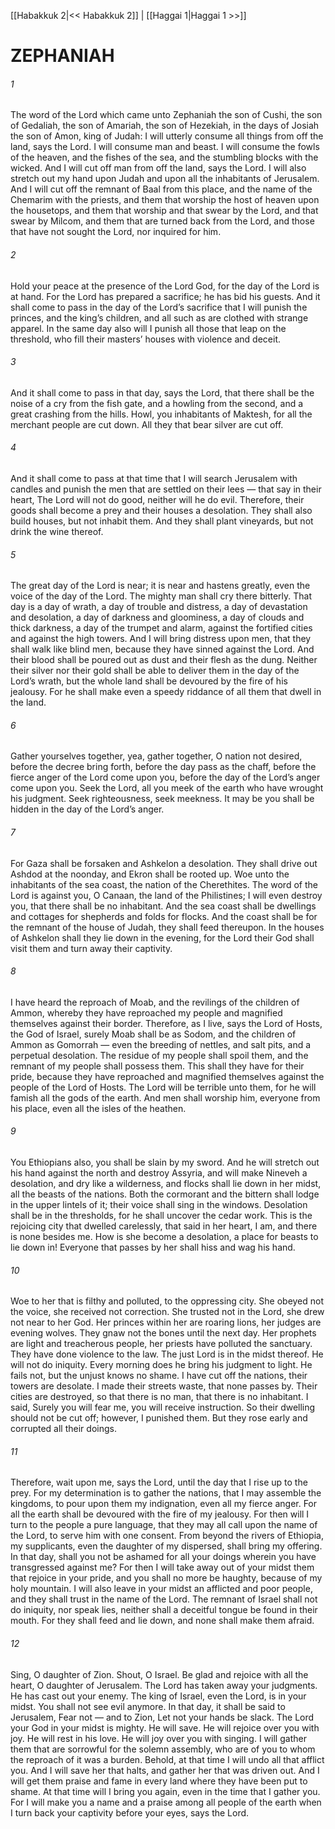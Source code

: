 [[Habakkuk 2|<< Habakkuk 2]]  |  [[Haggai 1|Haggai 1 >>]]

# ZEPHANIAH
###### 1
The word of the Lord which came unto Zephaniah the son of Cushi, the son of Gedaliah, the son of Amariah, the son of Hezekiah, in the days of Josiah the son of Amon, king of Judah: I will utterly consume all things from off the land, says the Lord. I will consume man and beast. I will consume the fowls of the heaven, and the fishes of the sea, and the stumbling blocks with the wicked. And I will cut off man from off the land, says the Lord. I will also stretch out my hand upon Judah and upon all the inhabitants of Jerusalem. And I will cut off the remnant of Baal from this place, and the name of the Chemarim with the priests, and them that worship the host of heaven upon the housetops, and them that worship and that swear by the Lord, and that swear by Milcom, and them that are turned back from the Lord, and those that have not sought the Lord, nor inquired for him.

###### 2
Hold your peace at the presence of the Lord God, for the day of the Lord is at hand. For the Lord has prepared a sacrifice; he has bid his guests. And it shall come to pass in the day of the Lord’s sacrifice that I will punish the princes, and the king’s children, and all such as are clothed with strange apparel. In the same day also will I punish all those that leap on the threshold, who fill their masters’ houses with violence and deceit.

###### 3
And it shall come to pass in that day, says the Lord, that there shall be the noise of a cry from the fish gate, and a howling from the second, and a great crashing from the hills. Howl, you inhabitants of Maktesh, for all the merchant people are cut down. All they that bear silver are cut off.

###### 4
And it shall come to pass at that time that I will search Jerusalem with candles and punish the men that are settled on their lees — that say in their heart, The Lord will not do good, neither will he do evil. Therefore, their goods shall become a prey and their houses a desolation. They shall also build houses, but not inhabit them. And they shall plant vineyards, but not drink the wine thereof.

###### 5
The great day of the Lord is near; it is near and hastens greatly, even the voice of the day of the Lord. The mighty man shall cry there bitterly. That day is a day of wrath, a day of trouble and distress, a day of devastation and desolation, a day of darkness and gloominess, a day of clouds and thick darkness, a day of the trumpet and alarm, against the fortified cities and against the high towers. And I will bring distress upon men, that they shall walk like blind men, because they have sinned against the Lord. And their blood shall be poured out as dust and their flesh as the dung. Neither their silver nor their gold shall be able to deliver them in the day of the Lord’s wrath, but the whole land shall be devoured by the fire of his jealousy. For he shall make even a speedy riddance of all them that dwell in the land.

###### 6
Gather yourselves together, yea, gather together, O nation not desired, before the decree bring forth, before the day pass as the chaff, before the fierce anger of the Lord come upon you, before the day of the Lord’s anger come upon you. Seek the Lord, all you meek of the earth who have wrought his judgment. Seek righteousness, seek meekness. It may be you shall be hidden in the day of the Lord’s anger.

###### 7
For Gaza shall be forsaken and Ashkelon a desolation. They shall drive out Ashdod at the noonday, and Ekron shall be rooted up. Woe unto the inhabitants of the sea coast, the nation of the Cherethites. The word of the Lord is against you, O Canaan, the land of the Philistines; I will even destroy you, that there shall be no inhabitant. And the sea coast shall be dwellings and cottages for shepherds and folds for flocks. And the coast shall be for the remnant of the house of Judah, they shall feed thereupon. In the houses of Ashkelon shall they lie down in the evening, for the Lord their God shall visit them and turn away their captivity.

###### 8
I have heard the reproach of Moab, and the revilings of the children of Ammon, whereby they have reproached my people and magnified themselves against their border. Therefore, as I live, says the Lord of Hosts, the God of Israel, surely Moab shall be as Sodom, and the children of Ammon as Gomorrah — even the breeding of nettles, and salt pits, and a perpetual desolation. The residue of my people shall spoil them, and the remnant of my people shall possess them. This shall they have for their pride, because they have reproached and magnified themselves against the people of the Lord of Hosts. The Lord will be terrible unto them, for he will famish all the gods of the earth. And men shall worship him, everyone from his place, even all the isles of the heathen.

###### 9
You Ethiopians also, you shall be slain by my sword. And he will stretch out his hand against the north and destroy Assyria, and will make Nineveh a desolation, and dry like a wilderness, and flocks shall lie down in her midst, all the beasts of the nations. Both the cormorant and the bittern shall lodge in the upper lintels of it; their voice shall sing in the windows. Desolation shall be in the thresholds, for he shall uncover the cedar work. This is the rejoicing city that dwelled carelessly, that said in her heart, I am, and there is none besides me. How is she become a desolation, a place for beasts to lie down in! Everyone that passes by her shall hiss and wag his hand.

###### 10
Woe to her that is filthy and polluted, to the oppressing city. She obeyed not the voice, she received not correction. She trusted not in the Lord, she drew not near to her God. Her princes within her are roaring lions, her judges are evening wolves. They gnaw not the bones until the next day. Her prophets are light and treacherous people, her priests have polluted the sanctuary. They have done violence to the law. The just Lord is in the midst thereof. He will not do iniquity. Every morning does he bring his judgment to light. He fails not, but the unjust knows no shame. I have cut off the nations, their towers are desolate. I made their streets waste, that none passes by. Their cities are destroyed, so that there is no man, that there is no inhabitant. I said, Surely you will fear me, you will receive instruction. So their dwelling should not be cut off; however, I punished them. But they rose early and corrupted all their doings.

###### 11
Therefore, wait upon me, says the Lord, until the day that I rise up to the prey. For my determination is to gather the nations, that I may assemble the kingdoms, to pour upon them my indignation, even all my fierce anger. For all the earth shall be devoured with the fire of my jealousy. For then will I turn to the people a pure language, that they may all call upon the name of the Lord, to serve him with one consent. From beyond the rivers of Ethiopia, my supplicants, even the daughter of my dispersed, shall bring my offering. In that day, shall you not be ashamed for all your doings wherein you have transgressed against me? For then I will take away out of your midst them that rejoice in your pride, and you shall no more be haughty, because of my holy mountain. I will also leave in your midst an afflicted and poor people, and they shall trust in the name of the Lord. The remnant of Israel shall not do iniquity, nor speak lies, neither shall a deceitful tongue be found in their mouth. For they shall feed and lie down, and none shall make them afraid.

###### 12
Sing, O daughter of Zion. Shout, O Israel. Be glad and rejoice with all the heart, O daughter of Jerusalem. The Lord has taken away your judgments. He has cast out your enemy. The king of Israel, even the Lord, is in your midst. You shall not see evil anymore. In that day, it shall be said to Jerusalem, Fear not — and to Zion, Let not your hands be slack. The Lord your God in your midst is mighty. He will save. He will rejoice over you with joy. He will rest in his love. He will joy over you with singing. I will gather them that are sorrowful for the solemn assembly, who are of you to whom the reproach of it was a burden. Behold, at that time I will undo all that afflict you. And I will save her that halts, and gather her that was driven out. And I will get them praise and fame in every land where they have been put to shame. At that time will I bring you again, even in the time that I gather you. For I will make you a name and a praise among all people of the earth when I turn back your captivity before your eyes, says the Lord.
